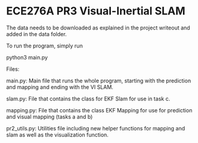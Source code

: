 # ECE276A PR3 Visual-Inertial SLAM

The data needs to be downloaded as explained in the project writeout and added in the data folder.

To run the program, simply run

python3 main.py

Files:

main.py: Main file that runs the whole program, starting with the prediction and mapping and ending with the VI SLAM. 

slam.py: File that contains the class for EKF Slam for use in task c.

mapping.py: File that contains the class EKF Mapping for use for prediction and visual mapping (tasks a and b)

pr2_utils.py: Utilities file including new helper functions for mapping and slam as well as the visualization function.

